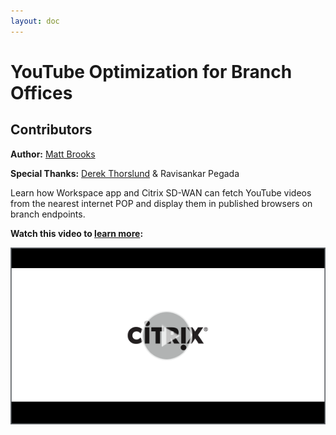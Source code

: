 ```yaml
---
layout: doc
---
```

# YouTube Optimization for Branch Offices

## Contributors

**Author:** [Matt Brooks](https://twitter.com/tweetmattbrooks)

**Special Thanks:** [Derek Thorslund](https://twitter.com/derektcitrix) & Ravisankar Pegada

Learn how Workspace app and Citrix SD-WAN can fetch YouTube videos from the nearest internet POP and display them in published browsers on branch endpoints.

**Watch this video to [learn more](https://www.youtube.com/watch?v=MgE7tqke4CQ):**

[![Citrix SD-WAN - YouTube access optimization](/en-us/tech-zone/learn/media/shared_video-placeholder.png)](https://www.youtube.com/watch?v=MgE7tqke4CQ)
